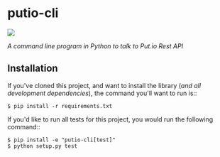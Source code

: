 putio-cli
=========

<a href='https://travis-ci.org/jlejeune/putio-cli'><img src='https://secure.travis-ci.org/jlejeune/putio-cli.png?branch=master'></a>

*A command line program in Python to talk to Put.io Rest API*


Installation
------------

If you've cloned this project, and want to install the library (*and all
development dependencies*), the command you'll want to run is::

    $ pip install -r requirements.txt

If you'd like to run all tests for this project, you would run the following
command::

    $ pip install -e "putio-cli[test]"
    $ python setup.py test
